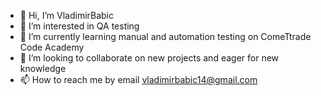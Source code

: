 - 👋 Hi, I’m VladimirBabic
- 👀 I’m interested in QA testing
- 🌱 I’m currently learning manual and automation testing on ComeTtrade Code Academy
- 💞️ I’m looking to collaborate on new projects and eager for new knowledge
- 📫 How to reach me by email vladimirbabic14@gmail.com

<!---
VladimirBabic14/VladimirBabic14 is a ✨ special ✨ repository because its `README.md` (this file) appears on your GitHub profile.
You can click the Preview link to take a look at your changes.
--->
